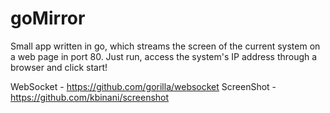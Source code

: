 # goMirror

Small app written in go, which streams the screen of the current system on 
a web page in port 80. Just run, access the system's IP
address through a browser and click start!

WebSocket       - https://github.com/gorilla/websocket
ScreenShot      - https://github.com/kbinani/screenshot

